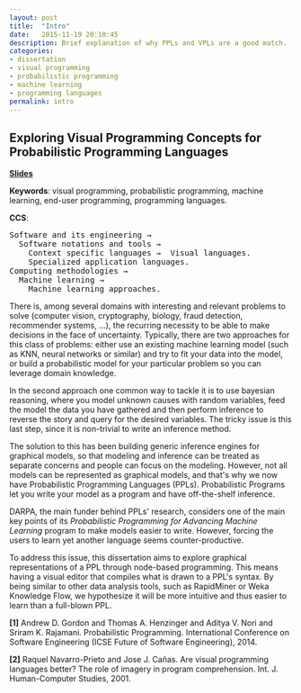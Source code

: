 ```yaml
---
layout: post
title:  "Intro"
date:   2015-11-19 20:10:45
description: Brief explanation of why PPLs and VPLs are a good match.
categories:
- dissertation
- visual programming
- probabilistic programming
- machine learning
- programming languages
permalink: intro
---
```


## Exploring Visual Programming Concepts for Probabilistic Programming Languages

[**Slides**](https://docs.google.com/presentation/d/1W501hVcdspATDvikwEpN_RCxiR343q-iZTmSBgitoFo/edit?usp=sharing)

**Keywords**: visual programming, probabilistic programming, machine learning, end-user programming, programming languages.

**CCS**:
<pre>
Software and its engineering →
  Software notations and tools →
    Context specific languages →  Visual languages.
    Specialized application languages.
Computing methodologies →
  Machine learning →
    Machine learning approaches.
</pre>

There is, among several domains with interesting and relevant problems to solve (computer vision, cryptography, biology, fraud detection, recommender systems, ...), the recurring necessity to be able to make decisions in the face of uncertainty. Typically, there are two approaches for this class of problems: either use an existing machine learning model (such as KNN, neural networks or similar) and try to fit your data into the model, or build a probabilistic model for your particular problem so you can leverage domain knowledge.

In the second approach one common way to tackle it is to use bayesian reasoning, where you model unknown causes with random variables, feed the model the data you have gathered and then perform inference to reverse the story and query for the desired variables. The tricky issue is this last step, since it is non-trivial to write an inference method.

The solution to this has been building generic inference engines for graphical models, so that modeling and inference can be treated as separate concerns and people can focus on the modeling. However, not all models can be represented as graphical models, and that's why we now have Probabilistic Programming Languages (PPLs).
Probabilistic Programs let you write your model as a program and have off-the-shelf inference.

DARPA, the main funder behind PPLs' research, considers one of the main key points of its *Probabilistic Programming for Advancing Machine Learning* program to make models easier to write. However, forcing the users to learn yet another language seems counter-productive.

To address this issue, this dissertation aims to explore graphical representations of a PPL through node-based programming. This means having a visual editor that compiles what is drawn to a PPL's syntax. By being similar to other data analysis tools, such as RapidMiner or Weka Knowledge Flow, we hypothesize it will be more intuitive and thus easier to learn than a full-blown PPL.

**[1]** Andrew D. Gordon and Thomas A. Henzinger and Aditya V. Nori and Sriram K. Rajamani. Probabilistic Programming. International Conference on Software Engineering (ICSE Future of Software Engineering), 2014.

**[2]** Raquel Navarro-Prieto and Jose J. Cañas. Are visual programming languages better? The role of imagery in program comprehension. Int. J. Human-Computer Studies, 2001.
